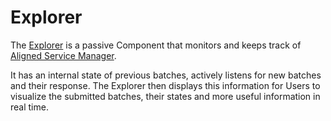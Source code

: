 # Explorer

The [Explorer](https://explorer.alignedlayer.com) is a passive Component that monitors and keeps track of [Aligned Service Manager](./3_service_manager_contract.md).

It has an internal state of previous batches, actively listens for new batches and their response. The Explorer then displays this information for Users to visualize the submitted batches, their states and more useful information in real time.
